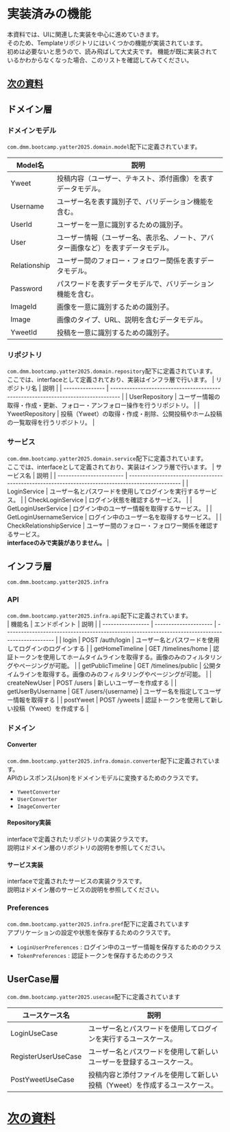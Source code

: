 
# 実装済みの機能
本資料では、UIに関連した実装を中心に進めていきます。  
そのため、Templateリポジトリにはいくつかの機能が実装されています。  
初めは必要ないと思うので、読み飛ばして大丈夫です。
機能が既に実装されているかわからなくなった場合、このリストを確認してみてください。

## [次の資料](./3_デバッグの仕方.md)

## ドメイン層  
### ドメインモデル
`com.dmm.bootcamp.yatter2025.domain.model`配下に定義されています。

| Model名      | 説明                                                                             |
| ------------ | -------------------------------------------------------------------------------- |
| Yweet        | 投稿内容（ユーザー、テキスト、添付画像）を表すデータモデル。                     |
| Username     | ユーザー名を表す識別子で、バリデーション機能を含む。                             |
| UserId       | ユーザーを一意に識別するための識別子。                                           |
| User         | ユーザー情報（ユーザー名、表示名、ノート、アバター画像など）を表すデータモデル。 |
| Relationship | ユーザー間のフォロー・フォロワー関係を表すデータモデル。                         |
| Password     | パスワードを表すデータモデルで、バリデーション機能を含む。                       |
| ImageId      | 画像を一意に識別するための識別子。                                               |
| Image        | 画像のタイプ、URL、説明を含むデータモデル。                                      |
| YweetId      | 投稿を一意に識別するための識別子。                                               |

### リポジトリ
`com.dmm.bootcamp.yatter2025.domain.repository`配下に定義されています。  
ここでは、interfaceとして定義されており、実装はインフラ層で行います。
| リポジトリ名    | 説明                                                                              |
| --------------- | --------------------------------------------------------------------------------- |
| UserRepository  | ユーザー情報の取得・作成・更新、フォロー・アンフォロー操作を行うリポジトリ。      |
| YweetRepository | 投稿（Yweet）の取得・作成・削除、公開投稿やホーム投稿の一覧取得を行うリポジトリ。 |

### サービス
`com.dmm.bootcamp.yatter2025.domain.service`配下に定義されています。  
ここでは、interfaceとして定義されており、実装はインフラ層で行います。
| サービス名               | 説明                                                                                              |
| ------------------------ | ------------------------------------------------------------------------------------------------- |
| LoginService             | ユーザー名とパスワードを使用してログインを実行するサービス。                                      |
| CheckLoginService        | ログイン状態を確認するサービス。                                                                  |
| GetLoginUserService      | ログイン中のユーザー情報を取得するサービス。                                                      |
| GetLoginUsernameService  | ログイン中のユーザー名を取得するサービス。                                                        |
| CheckRelationshipService | ユーザー間のフォロー・フォロワー関係を確認するサービス。<br>**interfaceのみで実装がありません。** |

## インフラ層
`com.dmm.bootcamp.yatter2025.infra`

### API
`com.dmm.bootcamp.yatter2025.infra.api`配下に定義されています。  
| 機能名            | エンドポイント        | 説明                                                                                             |
| ----------------- | --------------------- | ------------------------------------------------------------------------------------------------ |
| login             | POST /auth/login      | ユーザー名とパスワードを使用してログインのログインする                                           |
| getHomeTimeline   | GET /timelines/home   | 認証トークンを使用してホームタイムラインを取得する。画像のみのフィルタリングやページングが可能。 |
| getPublicTimeline | GET /timelines/public | 公開タイムラインを取得する。画像のみのフィルタリングやページングが可能。                         |
| createNewUser     | POST /users           | 新しいユーザーを作成する                                                                         |
| getUserByUsername | GET /users/{username} | ユーザー名を指定してユーザー情報を取得する                                                       |
| postYweet         | POST /yweets          | 認証トークンを使用して新しい投稿（Yweet）を作成する                                              |

### ドメイン
#### Converter
`com.dmm.bootcamp.yatter2025.infra.domain.converter`配下に定義されています。  
APIのレスポンス(Json)をドメインモデルに変換するためのクラスです。
* `YweetConverter`
* `UserConverter`
* `ImageConverter`

#### Repository実装
interfaceで定義されたリポジトリの実装クラスです。  
説明はドメイン層のリポジトリの説明を参照してください。

#### サービス実装
interfaceで定義されたサービスの実装クラスです。  
説明はドメイン層のサービスの説明を参照してください。

### Preferences
`com.dmm.bootcamp.yatter2025.infra.pref`配下に定義されています  
アプリケーションの設定や状態を保存するためのクラスです。
* `LoginUserPreferences` : ログイン中のユーザー情報を保存するためのクラス
* `TokenPreferences` : 認証トークンを保存するためのクラス

## UserCase層
`com.dmm.bootcamp.yatter2025.usecase`配下に定義されています

| ユースケース名      | 説明                                                                        |
| ------------------- | --------------------------------------------------------------------------- |
| LoginUseCase        | ユーザー名とパスワードを使用してログインを実行するユースケース。            |
| RegisterUserUseCase | ユーザー名とパスワードを使用して新しいユーザーを登録するユースケース。      |
| PostYweetUseCase    | 投稿内容と添付ファイルを使用して新しい投稿（Yweet）を作成するユースケース。 |

# [次の資料](./3_デバッグの仕方.md)
